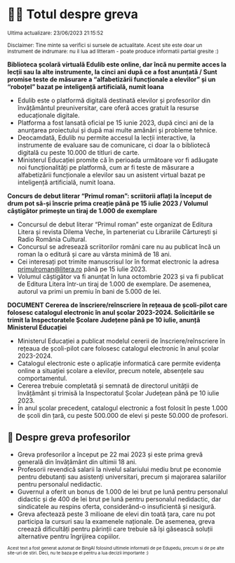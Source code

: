 # 👩‍🏫 Totul despre greva
<sub>Ultima actualizare: 23/06/2023 21:15:52</sub>

<sub>Disclaimer: Tine minte sa verifici si sursele de actualitate. Acest site este doar un instrument de indrumare: nu il lua ad litteram - poate produce informatii partial gresite :)</sub>

**Biblioteca școlară virtuală Edulib este online, dar încă nu permite acces la lecții sau la alte instrumente, la cinci ani după ce a fost anunțată / Sunt promise teste de măsurare a “alfabetizării funcționale a elevilor” și un “roboțel” bazat pe inteligență artificială, numit Ioana**
- Edulib este o platformă digitală destinată elevilor și profesorilor din învățământul preuniversitar, care oferă acces gratuit la resurse educaționale digitale.
- Platforma a fost lansată oficial pe 15 iunie 2023, după cinci ani de la anunțarea proiectului și după mai multe amânări și probleme tehnice.
- Deocamdată, Edulib nu permite accesul la lecții interactive, la instrumente de evaluare sau de comunicare, ci doar la o bibliotecă digitală cu peste 10.000 de titluri de carte.
- Ministerul Educației promite că în perioada următoare vor fi adăugate noi funcționalități pe platformă, cum ar fi teste de măsurare a alfabetizării funcționale a elevilor sau un asistent virtual bazat pe inteligență artificială, numit Ioana.

**Concurs de debut literar “Primul roman”: scriitorii aflați la început de drum pot să-și înscrie prima creație până pe 15 iulie 2023 / Volumul câștigător primește un tiraj de 1.000 de exemplare**
- Concursul de debut literar “Primul roman” este organizat de Editura Litera și revista Dilema Veche, în parteneriat cu Librariile Cărturești și Radio România Cultural.
- Concursul se adresează scriitorilor români care nu au publicat încă un roman la o editură și care au vârsta minimă de 18 ani.
- Cei interesați pot trimite manuscrisul lor în format electronic la adresa primulroman@litera.ro până pe 15 iulie 2023.
- Volumul câștigător va fi anunțat în luna octombrie 2023 și va fi publicat de Editura Litera într-un tiraj de 1.000 de exemplare. De asemenea, autorul va primi un premiu în bani de 5.000 de lei.

**DOCUMENT Cererea de înscriere/reînscriere în rețeaua de școli-pilot care folosesc catalogul electronic în anul școlar 2023-2024. Solicitările se trimit la Inspectoratele Școlare Județene până pe 10 iulie, anunță Ministerul Educației**
- Ministerul Educației a publicat modelul cererii de înscriere/reînscriere în rețeaua de școli-pilot care folosesc catalogul electronic în anul școlar 2023-2024.
- Catalogul electronic este o aplicație informatică care permite evidența online a situației școlare a elevilor, precum notele, absențele sau comportamentul.
- Cererea trebuie completată și semnată de directorul unității de învățământ și trimisă la Inspectoratul Școlar Județean până pe 10 iulie 2023.
- În anul școlar precedent, catalogul electronic a fost folosit în peste 1.000 de școli din țară, cu peste 500.000 de elevi și peste 50.000 de profesori.

## 🏫 Despre greva profesorilor
- Greva profesorilor a început pe 22 mai 2023 și este prima grevă generală din învățământ din ultimii 18 ani.
- Profesorii revendică salarii la nivelul salariului mediu brut pe economie pentru debutanți sau asistenți universitari, precum și majorarea salariilor pentru personalul nedidactic.
- Guvernul a oferit un bonus de 1.000 de lei brut pe lună pentru personalul didactic și de 400 de lei brut pe lună pentru personalul nedidactic, dar sindicatele au respins oferta, considerând-o insuficientă și nesigură.
- Greva afectează peste 3 milioane de elevi din toată țara, care nu pot participa la cursuri sau la examenele naționale. De asemenea, greva creează dificultăți pentru părinții care trebuie să își găsească soluții alternative pentru îngrijirea copiilor.


<sub><sub>Acest text a fost generat automat de BingAI folosind ultimele informatii de pe Edupedu, precum si de pe alte site-uri de stiri. Deci, nu te baza pe el pentru a lua decizii importante :)</sub></sub>